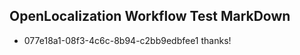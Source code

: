 ## OpenLocalization Workflow Test MarkDown
* 077e18a1-08f3-4c6c-8b94-c2bb9edbfee1 thanks!

<!--HONumber=Aug16_HO4-->



